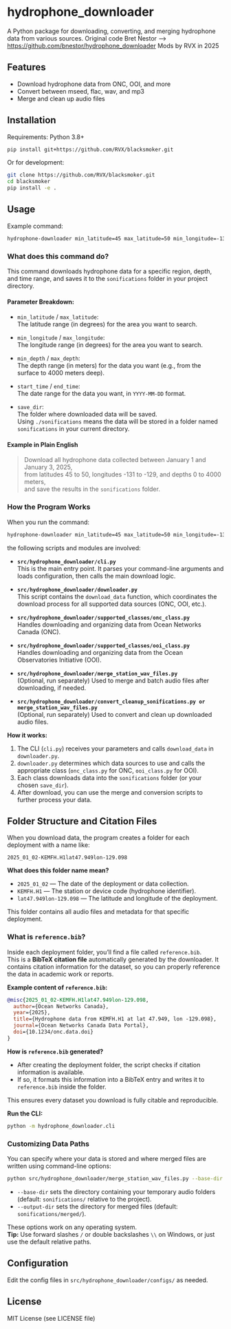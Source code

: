 # hydrophone_downloader

A Python package for downloading, converting, and merging hydrophone data from various sources.
Original code Bret Nestor --> https://github.com/bnestor/hydrophone_downloader
Mods by RVX in 2025

## Features

- Download hydrophone data from ONC, OOI, and more
- Convert between mseed, flac, wav, and mp3
- Merge and clean up audio files

## Installation

Requirements: Python 3.8+

```sh
pip install git+https://github.com/RVX/blacksmoker.git
```

Or for development:

```sh
git clone https://github.com/RVX/blacksmoker.git
cd blacksmoker
pip install -e .
```

## Usage

Example command:

```sh
hydrophone-downloader min_latitude=45 max_latitude=50 min_longitude=-131 max_longitude=-129 min_depth=0 max_depth=4000 start_time="2025-01-01" end_time="2025-01-03" save_dir="./sonifications"
```

### What does this command do?

This command downloads hydrophone data for a specific region, depth, and time range, and saves it to the `sonifications` folder in your project directory.

#### Parameter Breakdown:

- `min_latitude` / `max_latitude`:  
  The latitude range (in degrees) for the area you want to search.

- `min_longitude` / `max_longitude`:  
  The longitude range (in degrees) for the area you want to search.

- `min_depth` / `max_depth`:  
  The depth range (in meters) for the data you want (e.g., from the surface to 4000 meters deep).

- `start_time` / `end_time`:  
  The date range for the data you want, in `YYYY-MM-DD` format.

- `save_dir`:  
  The folder where downloaded data will be saved.  
  Using `./sonifications` means the data will be stored in a folder named `sonifications` in your current directory.

#### Example in Plain English

> Download all hydrophone data collected between January 1 and January 3, 2025,  
> from latitudes 45 to 50, longitudes -131 to -129, and depths 0 to 4000 meters,  
> and save the results in the `sonifications` folder.

### How the Program Works

When you run the command:

```sh
hydrophone-downloader min_latitude=45 max_latitude=50 min_longitude=-131 max_longitude=-129 min_depth=0 max_depth=4000 start_time="2025-01-01" end_time="2025-01-03" save_dir="./sonifications"
```

the following scripts and modules are involved:

- **`src/hydrophone_downloader/cli.py`**  
  This is the main entry point. It parses your command-line arguments and loads configuration, then calls the main download logic.

- **`src/hydrophone_downloader/downloader.py`**  
  This script contains the `download_data` function, which coordinates the download process for all supported data sources (ONC, OOI, etc.).

- **`src/hydrophone_downloader/supported_classes/onc_class.py`**  
  Handles downloading and organizing data from Ocean Networks Canada (ONC).

- **`src/hydrophone_downloader/supported_classes/ooi_class.py`**  
  Handles downloading and organizing data from the Ocean Observatories Initiative (OOI).

- **`src/hydrophone_downloader/merge_station_wav_files.py`**  
  (Optional, run separately) Used to merge and batch audio files after downloading, if needed.

- **`src/hydrophone_downloader/convert_cleanup_sonifications.py or merge_station_wav_files.py`**  
  (Optional, run separately) Used to convert and clean up downloaded audio files.

**How it works:**  
1. The CLI (`cli.py`) receives your parameters and calls `download_data` in `downloader.py`.
2. `downloader.py` determines which data sources to use and calls the appropriate class (`onc_class.py` for ONC, `ooi_class.py` for OOI).
3. Each class downloads data into the `sonifications` folder (or your chosen `save_dir`).
4. After download, you can use the merge and conversion scripts to further process your data.

## Folder Structure and Citation Files

When you download data, the program creates a folder for each deployment with a name like:

```
2025_01_02-KEMFH.H1lat47.949lon-129.098
```

**What does this folder name mean?**
- `2025_01_02` — The date of the deployment or data collection.
- `KEMFH.H1` — The station or device code (hydrophone identifier).
- `lat47.949lon-129.098` — The latitude and longitude of the deployment.

This folder contains all audio files and metadata for that specific deployment.

### What is `reference.bib`?

Inside each deployment folder, you’ll find a file called `reference.bib`.  
This is a **BibTeX citation file** automatically generated by the downloader. It contains citation information for the dataset, so you can properly reference the data in academic work or reports.

**Example content of `reference.bib`:**
```bibtex
@misc{2025_01_02-KEMFH.H1lat47.949lon-129.098,
  author={Ocean Networks Canada},
  year={2025},
  title={Hydrophone data from KEMFH.H1 at lat 47.949, lon -129.098},
  journal={Ocean Networks Canada Data Portal},
  doi={10.1234/onc.data.doi}
}
```

**How is `reference.bib` generated?**
- After creating the deployment folder, the script checks if citation information is available.
- If so, it formats this information into a BibTeX entry and writes it to `reference.bib` inside the folder.

This ensures every dataset you download is fully citable and reproducible.


**Run the CLI:**

```sh
python -m hydrophone_downloader.cli
```

### Customizing Data Paths

You can specify where your data is stored and where merged files are written using command-line options:

```sh
python src/hydrophone_downloader/merge_station_wav_files.py --base-dir /path/to/sonifications --output-dir /path/to/merged
```

- `--base-dir` sets the directory containing your temporary audio folders (default: `sonifications/` relative to the project).
- `--output-dir` sets the directory for merged files (default: `sonifications/merged/`).

These options work on any operating system.  
**Tip:** Use forward slashes `/` or double backslashes `\\` on Windows, or just use the default relative paths.

## Configuration

Edit the config files in `src/hydrophone_downloader/configs/` as needed.

## License

MIT License (see LICENSE file)


